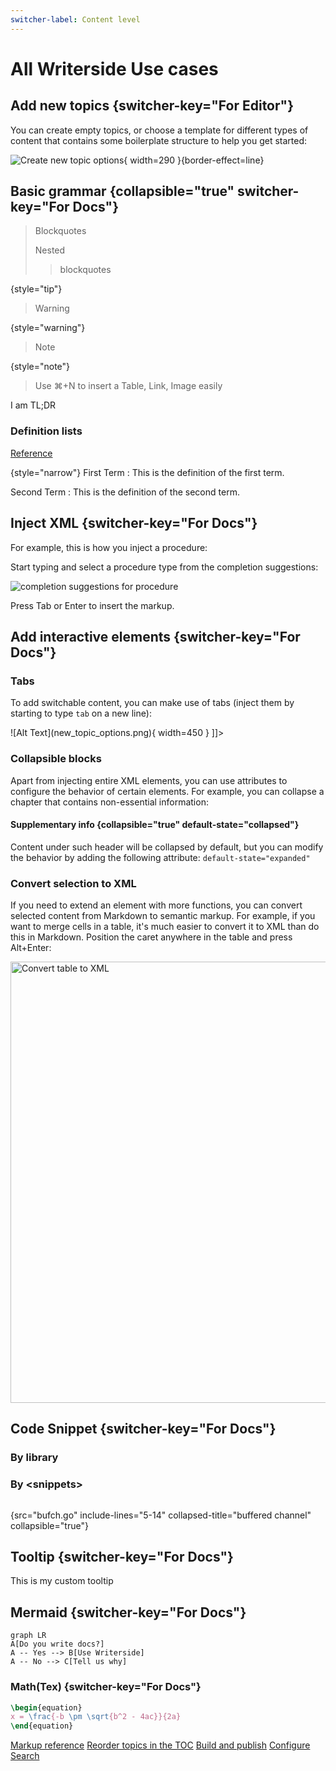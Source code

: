 ```yaml
---
switcher-label: Content level
---
```

# All Writerside Use cases

## Add new topics {switcher-key="For Editor"}
You can create empty topics, or choose a template for different types of content that contains some boilerplate structure to help you get started:

![Create new topic options](new_topic_options.png){ width=290 }{border-effect=line}

## Basic grammar {collapsible="true" switcher-key="For Docs"}
> Blockquotes
>
> Nested
>> blockquotes
>
{style="tip"}

> Warning
>
{style="warning"}

> Note
>
{style="note"}

> Use ⌘+N to insert a Table, Link, Image easily
>

<tldr>
    <p>I am TL;DR</p>
</tldr>

### Definition lists
[Reference](https://www.jetbrains.com/help/writerside/definition-lists.html)

{style="narrow"}
First Term
: This is the definition of the first term.

Second Term
: This is the definition of the second term.

## Inject XML {switcher-key="For Docs"}
For example, this is how you inject a procedure:

<procedure title="Inject a procedure" id="inject-a-procedure">
    <step>
        <p>Start typing and select a procedure type from the completion suggestions:</p>
        <img src="completion_procedure.png" alt="completion suggestions for procedure" border-effect="rounded"/>
    </step>
    <step>
        <p>Press <shortcut>Tab</shortcut> or <shortcut>Enter</shortcut> to insert the markup.</p>
    </step>
</procedure>

## Add interactive elements {switcher-key="For Docs"}

### Tabs
To add switchable content, you can make use of tabs (inject them by starting to type `tab` on a new line):

<tabs>
    <tab title="Markdown">
        <code-block lang="plain text">![Alt Text](new_topic_options.png){ width=450 }</code-block>
    </tab>
    <tab title="Semantic markup">
        <code-block lang="xml">
            <![CDATA[<img src="new_topic_options.png" alt="Alt text" width="450px"/>]]></code-block>
    </tab>
</tabs>

### Collapsible blocks
Apart from injecting entire XML elements, you can use attributes to configure the behavior of certain elements.
For example, you can collapse a chapter that contains non-essential information:

#### Supplementary info {collapsible="true" default-state="collapsed"}
Content under such header will be collapsed by default, but you can modify the behavior by adding the following attribute:
`default-state="expanded"`

### Convert selection to XML
If you need to extend an element with more functions, you can convert selected content from Markdown to semantic markup.
For example, if you want to merge cells in a table, it's much easier to convert it to XML than do this in Markdown.
Position the caret anywhere in the table and press <shortcut>Alt+Enter</shortcut>:

<img src="convert_table_to_xml.png" alt="Convert table to XML" width="706" border-effect="line"/>


## Code Snippet {switcher-key="For Docs"}
### By library
<include from="Code.md" element-id="goch"></include>

### By \<snippets\>
```go
```
{src="bufch.go" include-lines="5-14" collapsed-title="buffered channel" collapsible="true"}

## Tooltip {switcher-key="For Docs"}
This is my <tooltip term="mytooltip">custom tooltip</tooltip>

## Mermaid {switcher-key="For Docs"}
```mermaid
graph LR
A[Do you write docs?]
A -- Yes --> B[Use Writerside]
A -- No --> C[Tell us why]
```

### Math(Tex) {switcher-key="For Docs"}
```tex
\begin{equation}
x = \frac{-b \pm \sqrt{b^2 - 4ac}}{2a}
\end{equation}
```

<seealso>
    <category ref="wrs">
        <a href="https://plugins.jetbrains.com/plugin/20158-writerside/docs/markup-reference.html">Markup reference</a>
        <a href="https://plugins.jetbrains.com/plugin/20158-writerside/docs/manage-table-of-contents.html">Reorder topics in the TOC</a>
        <a href="https://plugins.jetbrains.com/plugin/20158-writerside/docs/local-build.html">Build and publish</a>
        <a href="https://plugins.jetbrains.com/plugin/20158-writerside/docs/configure-search.html">Configure Search</a>
    </category>
    <category ref="2">
        <a href="second-instance.md"></a>
    </category>
    <category ref="1">
        <a href="Child-Reference.md"/>
    </category>
</seealso>
